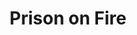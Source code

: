 ---
title: "Prison on Fire"
year: 1987
rating: 3.5
stars: "★★★½"
rewatched: false
permalink: "prison-on-fire"
watched_on: 2023-01-04
---
